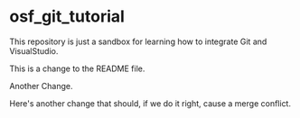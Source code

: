 # osf_git_tutorial

This repository is just a sandbox for learning how to integrate Git and VisualStudio.

This is a change to the README file.

Another Change.

Here's another change that should, if we do it right, cause a merge conflict.